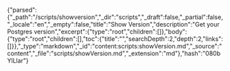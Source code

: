 {"parsed":{"_path":"/scripts/showversion","_dir":"scripts","_draft":false,"_partial":false,"_locale":"en","_empty":false,"title":"Show Version","description":"Get your Postgres version","excerpt":{"type":"root","children":[]},"body":{"type":"root","children":[],"toc":{"title":"","searchDepth":2,"depth":2,"links":[]}},"_type":"markdown","_id":"content:scripts:showVersion.md","_source":"content","_file":"scripts/showVersion.md","_extension":"md"},"hash":"080bYlLlar"}